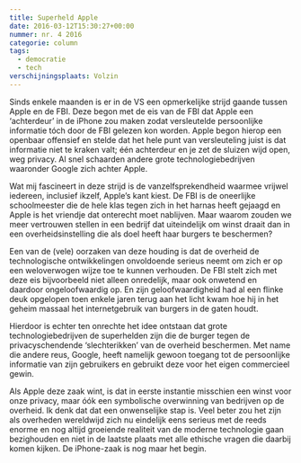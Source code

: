 ```yaml
---
title: Superheld Apple
date: 2016-03-12T15:30:27+00:00
nummer: nr. 4 2016
categorie: column
tags:
  - democratie
  - tech
verschijningsplaats: Volzin
---
```

<p class="inleiding" markdown="1">Sinds enkele maanden is er in de VS een opmerkelijke strijd gaande tussen Apple en de FBI. Deze begon met de eis van de FBI dat Apple een ‘achterdeur’ in de iPhone zou maken zodat versleutelde persoonlijke informatie tóch door de FBI gelezen kon worden. Apple begon hierop een openbaar offensief en stelde dat het hele punt van versleuteling juist is dat informatie niet te kraken valt; één achterdeur en je zet de sluizen wijd open, weg privacy. Al snel schaarden andere grote technologiebedrijven waaronder Google zich achter Apple.</p>

Wat mij fascineert in deze strijd is de vanzelfsprekendheid waarmee vrijwel iedereen, inclusief ikzelf, Apple’s kant kiest. De FBI is de oneerlijke schoolmeester die de hele klas tegen zich in het harnas heeft gejaagd en Apple is het vriendje dat onterecht moet nablijven. Maar waarom zouden we meer vertrouwen stellen in een bedrijf dat uiteindelijk om winst draait dan in een overheidsinstelling die als doel heeft haar burgers te beschermen?

Een van de (vele) oorzaken van deze houding is dat de overheid de technologische ontwikkelingen onvoldoende serieus neemt om zich er op een weloverwogen wijze toe te kunnen verhouden. De FBI stelt zich met deze eis bijvoorbeeld niet alleen onredelijk, maar ook onwetend en daardoor ongeloofwaardig op. En zijn geloofwaardigheid had al een flinke deuk opgelopen toen enkele jaren terug aan het licht kwam hoe hij in het geheim massaal het internetgebruik van burgers in de gaten houdt.

Hierdoor is echter ten onrechte het idee ontstaan dat grote technologiebedrijven de superhelden zijn die de burger tegen de privacyschendende ‘slechterikken’ van de overheid beschermen. Met name die andere reus, Google, heeft namelijk gewoon toegang tot de persoonlijke informatie van zijn gebruikers en gebruikt deze voor het eigen commercieel gewin.

Als Apple deze zaak wint, is dat in eerste instantie misschien een winst voor onze privacy, maar óók een symbolische overwinning van bedrijven op de overheid. Ik denk dat dat een onwenselijke stap is. Veel beter zou het zijn als overheden wereldwijd zich nu eindelijk eens serieus met de reeds enorme en nog altijd groeiende realiteit van de moderne technologie gaan bezighouden en niet in de laatste plaats met alle ethische vragen die daarbij komen kijken. De iPhone-zaak is nog maar het begin.